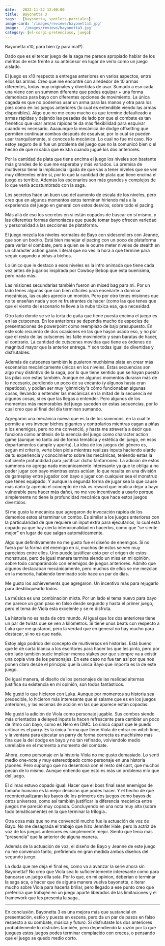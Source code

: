 ```yaml
---
date:   2022-11-22 12:00:00
title:  Bayonetta 3
tags:   [bayonetta, spoilers-parciales]
image-card: '/images/reviews/bayonetta3.jpg'
image:  '/images/reviews/bayonetta3.jpg'
category: [el-corgi-pretencioso, juego]
---
```

Bayonetta x10, para bien (y para mal?).

Dado que es el tercer juego de la saga me parece apropiado hablar de los méritos de este frente a su antecesor en lugar de verlo como un juego aislado.

El juego es x10 respecto a entregas anteriores en varios aspectos, entre ellos las armas. Creo que me encontré con alrededor de 10 armas diferentes, todas muy originales y divertidas de usar. Sumado a eso cada una viene con un summon diferente que podes equipar + una forma demoniaca para bayo con diferentes opciones de movimiento. La única cagada es que no podemos usar un arma para las manos y otra para los pies como en los juegos anteriores (lo cual es entendible viendo las armas disponibles). Algo que no me copo mucho es que termine defaulteado a armas rápidas y dejando las pesadas de lado por que el combate es tan frenético que usar armas rápidas te da más flexibilidad para esquivar cuando es necesario. Aaaaunque la mecánica de dodge offsetting que permiten continuar combos después de esquivar, por lo cual se pueden usar tranquilamente, si conoces la mecánica. Lo cual no fue mi caso. No estoy seguro de si fue un problema del juego que no la comunicó bien o el hecho de que ni sabía que existía cuando jugué los dos anteriores.

Por la cantidad de plata que tiene encima el juego los niveles son bastante más grandes de lo que me esperaba y más variados. La premisa de multiverso tiene la implicancia ligada de que vas a tener niveles que se ven muy diferentes entre sí, por lo que la cantidad de plata que tiene encima el juego es terrible. Además los escenarios son más grandes y complejos de lo que venía acostumbrado con la saga.

Los secretos hace un buen uso del aumento de escala de los niveles, pero creo que en algunos momentos estos terminan hiriendo más a la experiencia del juego en general con estos desvíos, sobre todo el pacing.

Más allá de eso los secretos en sí están copados de buscar en sí mismo, y las diferentes formas demoníacas que puede tomar bayo ofrecen variedad y personalidad a las secciones de plataforma.

El juego mezcla los niveles normales de Bayo con sidescrollers con Jeanne, que son un bodrio. Está bien manejar el pacing con un poco de plataforma para variar el combate, pero a quien se le ocurre meter niveles de stealth en un character action game. Literal que no ves la hora a que termine para seguir cagando a piñas a bichos.

Lo único que le destaco a esos niveles es la intro animada que tiene cada vez antes de jugarlos inspirada por Cowboy Bebop que esta buenisima, pero nada más.

Las misiones secundarias también fueron un mixed bag para mi. Por un lado tenes algunas que son bien difíciles para enseñarte a dominar mecánicas, las cuales aprecio un montón. Pero por otro tenes misiones que no te enseñan nada y son re frustrantes de hacer (como las que tenes que que el viento del escenario te lleve a la nube tóxica esa, que necesidad.

Otro lado donde se ve la torta de guita que tiene puesta encima el juego es en las cutscenes. En los anteriores se dependía mucho de especies de presentaciones de powerpoint como reemplazo de bajo presupuesto. En este solo recuerdo de dos ocasiones en las que hayan usado eso, y no por que el resto de las cutscenes les falte movimiento y sean baratas de hacer, al contrario. La cantidad de cutscenes movidas que tiene es órdenes de magnitud mayor que la anterior entrega. Y son todas igual de divertidas y disfrutables.

Además de cutscenes también le pusieron muchísima plata en crear más escenarios mecánicamente únicos en los niveles. Estas secuencias son algo muy distintivo de la saga, por lo que tiene sentido que se hayan puesto las pilas con estas también. Aunque en algunos momentos duraran más de lo necesario, perdiendo un poco de su encanto (y algunos hasta eran repetidos), y podían ser muy ”gimmicky”s cómo funcionaban algunas cosas, llevando a entender las mecánicas en la mitad de la secuencia en algunos cosas, si es que las llegas a entender. Pero algunos de los momentos más memorables del juego suceden en estas secuencias, por lo cual creo que al final del día terminan sumando.

Agregaron una mecánica nueva que es la de los summons, en la cual te permite a vos invocar bichos gigantes y controlarlos mientras cagan a piñas a los enemigos, pero no me convenció, y hasta me atrevería a decir que funciona como antítesis de la esencia del juego como character action game (aunque no tanto así de forma temática y estética del juego, en esos departamentos cumple y aporta). La idea de los juegos del género es, según mi criterio, verte bien piola mientras realizas inputs haciendo alarde de tu experiencia y conocimiento sobre las mecánicas, teniendo estas la suficiente profundidad para justificar dicho fanfarroneo. La adición de estos summons no agrega nada mecanicamente interesante ya que te obliga a no poder jugar con bayo mientras estos actúan, lo que resulta en una división de gameplay entre jugador con bayo o jugar con cualquier sea el monstruo que tenes equipado. Y aunque la segunda forma de jugar sea la que cause más daño (y aprecio el concepto de risk vs reward que implica dejar a bayo vulnerable para hacer más daño), no me veo incentivado a usarlo porque simplemente no tiene la profundidad mecánica que hace estos juegos divertidos.

Si me gusto la mecánica que agregaron de invocación rápida de los demonios estos al terminar un combo. Es similar a los juegos anteriores con la particularidad de que requiere un input extra para ejecutarlos, lo cual está copado ya que hay cierta intencionalidad en hacerlos, como que “se siente mejor” en lugar de que salgan automáticamente.

Algo que definitivamente no me gusto fue el diseño de enemigos. Si no fuera por la forma del enemigo en sí, muchos de estos se ven muy parecidos entre ellos. Uno puede justificar esto por el origen de estos monstruos, pero de igual manera termina siendo un miss en mi opinión, sobre todo comparándolo con enemigos de juegos anteriores. Admito que algunos destacaban mecánicamente, pero muchos de ellos se me mezclan en la memoria, habiendo terminado solo hace un par de días.

Me gusto los achievements que agregaron. Un incentivo más para rejugarlo para desbloquearlo todos.

La música es una combinación mixta. Por un lado el tema nuevo para bayo me parece un gran paso en falso desde segundo y hasta el primer juego, pero el tema de Viola esta excelente y se re disfruta.

La historia no es nada de otro mundo. Al igual que los dos anteriores tiene un par de twists que se ven a kilómetros. Si tiene unos beats con respecto a Luka que me gustaron, pero la verdad que en general no hay mucho para destacar, si no es que nada.

Estoy algo podrido del concepto de multiversos en historias. Está bueno que le dé carta blanca a los escritores para hacer los que les pinta, pero por otro lado también suele implicar menos stakes por que siempre va a existir una copia viva de los personajes. En este caso no fue tan así por que nos ponen claro desde el principio que la única Bayo que importa es la de este juego.

De igual manera, el diseño de los personajes de las realidad alternas justifica su existencia en mi opinión, son todos fantásticos.

Me gustó lo que hicieron con Luka. Aunque por momentos su historia sea predecible, lo hicieron más interesante que el salame que es en los juegos anteriores, y las escenas de acción en las que aparece están copadas.

Me gustó la adición de Viola como personaje jugable. Sus combos siendo más orientados a delayed inputs la hacen refrescante para cambiar un poco de ritmo con bayo, como es Nero en DMC. Lo único capaz que le puedo criticar es el parry. Es la única forma que tiene Viola de entrar en witch time, y la ventana para ejecutar un parry de forma correcta es muchisimo mas fina que la del dodge en bayo y no tan refinado, volviendolo medio unreliable en el momento a momento del combate.

Ahora, como personaje en la historia Viola no me gusto demasiado. Lo sentí medio one-note y muy estereotipado como personaje en una historia japonés. Pero supongo que no desentona con el resto del cast, que muchos pecan de lo mismo. Aunque entiendo que esto es más un problema mío que del juego.

El climax estuvo copado igual. <span class="js-spoiler hidden" aria-label="Spoiler" aria-expanded="false" tabindex="0" role="button">
<span aria-hidden="true"> Hacer que el boss final sean enemigos de tamaño humano es la mejor decisión que podes hacer. Y el hecho de que recontextualizaran las bayos de los primeros dos juegos como bayos de otros universos, como así también justificar la diferencia mecánica entre juegos me pareció muy copada. Concluyendo en una nota muy alta (sobre todo temáticamente) en la que terminar la trilogía.</span></span>.

Otra cosa más que no me convenció mucho fue la actuación de voz de Bayo. No me desagrada el trabajo que hizo Jennifer Hale, pero la actriz de voz de los juegos anteriores es simplemente mejor. Siento que tenía más “presencia” que la anterior de alguna manera.

Además de la actuación de voz, el diseño de Bayo y Jeanne de este juego no me convenció tanto, prefiriendo en gran medida ambos diseños del segundo juego.

<span class="js-spoiler hidden" aria-label="Spoiler" aria-expanded="false" tabindex="0" role="button">
<span aria-hidden="true">La duda que me deja el final es, como va a avanzar la serie ahora sin Bayonetta? No creo que Viola sea lo suficientemente interesante como para bancarse un juego ella sola. Por lo que, en mi opinion, deberian o terminar la saga aca, o hacer que de alguna manera vuelva bayonetta, o iterar mucho sobre Viola para hacerla brillar, pero llegado a ese punto creo que preferiría que trabajen en un juego aparte liberados de las limitaciones y el framework que les presenta la saga.</span></span>.

<hr>

En conclusión, Bayonetta 3 es una mejora más que sustancial en presentación, estilo y puesta en escena, pero da un par de pasos en falso respecto a su combate, música y futuro. Si disfrutaste los dos anteriores probablemente lo disfrutes también, pero dependiendo la razón por la que juegues estos juegos podes terminar complacido con creces, o pensando que el juego se quedo medio corto.
